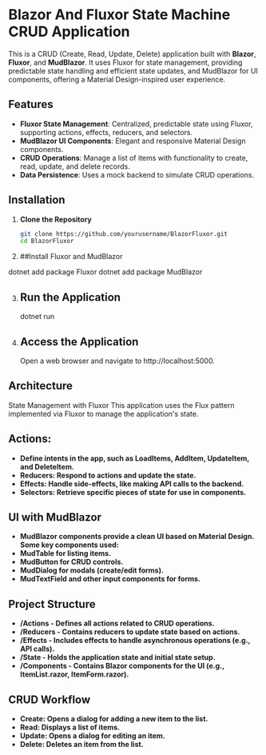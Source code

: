 # Blazor And Fluxor State Machine CRUD Application

This is a CRUD (Create, Read, Update, Delete) application built with **Blazor**, **Fluxor**, and **MudBlazor**. It uses Fluxor for state management, providing predictable state handling 
and efficient state updates, and MudBlazor for UI components, offering a Material Design-inspired user experience.

## Features

- **Fluxor State Management**: Centralized, predictable state using Fluxor, supporting actions, effects, reducers, and selectors.
- **MudBlazor UI Components**: Elegant and responsive Material Design components.
- **CRUD Operations**: Manage a list of items with functionality to create, read, update, and delete records.
- **Data Persistence**: Uses a mock backend to simulate CRUD operations.

## Installation

1. **Clone the Repository**
   ```bash
   git clone https://github.com/yourusername/BlazorFluxor.git
   cd BlazorFluxor

2. ##Install Fluxor and MudBlazor

dotnet add package Fluxor
dotnet add package MudBlazor

3. ## Run the Application
   dotnet run

3. ## Access the Application
   Open a web browser and navigate to http://localhost:5000.

## Architecture
State Management with Fluxor
This application uses the Flux pattern implemented via Fluxor to manage the application's state.

## Actions: 
- **Define intents in the app, such as LoadItems, AddItem, UpdateItem, and DeleteItem.**
- **Reducers: Respond to actions and update the state.**
- **Effects: Handle side-effects, like making API calls to the backend.**
- **Selectors: Retrieve specific pieces of state for use in components.**

## UI with MudBlazor
- **MudBlazor components provide a clean UI based on Material Design. Some key components used:**
- **MudTable for listing items.**
- **MudButton for CRUD controls.**
- **MudDialog for modals (create/edit forms).**
- **MudTextField and other input components for forms.**

## Project Structure
- **/Actions - Defines all actions related to CRUD operations.**
- **/Reducers - Contains reducers to update state based on actions.**
- **/Effects - Includes effects to handle asynchronous operations (e.g., API calls).**
- **/State - Holds the application state and initial state setup.**
- **/Components - Contains Blazor components for the UI (e.g., ItemList.razor, ItemForm.razor).**

## CRUD Workflow
- **Create: Opens a dialog for adding a new item to the list.**
- **Read: Displays a list of items.**
- **Update: Opens a dialog for editing an item.**
- **Delete: Deletes an item from the list.**
